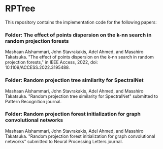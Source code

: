 # RPTree

This repository contains the implementation code for the following papers:

### Folder: The effect of points dispersion on the k-nn search in random projection forests
Mashaan Alshammari, John Stavrakakis, Adel Ahmed, and Masahiro Takatsuka. "The effect of points dispersion on the k-nn search in random projection forests," in IEEE Access, 2022, doi: 10.1109/ACCESS.2022.3195488.

### Folder: Random projection tree similarity for SpectralNet
Mashaan Alshammari, John Stavrakakis, Adel Ahmed, and Masahiro Takatsuka. "Random projection tree similarity for SpectralNet" submitted to Pattern Recognition journal.

### Folder: Random projection forest initialization for graph convolutional networks
Mashaan Alshammari, John Stavrakakis, Adel Ahmed, and Masahiro Takatsuka. "Random projection forest initialization for graph convolutional networks" submitted to Neural Processing Letters journal.
